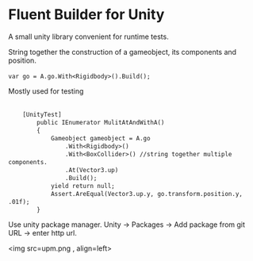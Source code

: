 # Fluent Builder for Unity

A small unity library convenient for runtime tests.


String together the construction of a gameobject, its components and position.

`var go = A.go.With<Rigidbody>().Build();`

Mostly used for testing 
```

    [UnityTest]
        public IEnumerator MulitAtAndWithA()
        {
            Gameobject gameobject = A.go
                .With<Rigidbody>()
                .With<BoxCollider>() //string together multiple components.
                .At(Vector3.up)
                .Build();
            yield return null;
            Assert.AreEqual(Vector3.up.y, go.transform.position.y, .01f);
        }
```

Use unity package manager. Unity -> Packages -> Add package from git URL -> enter http url.


<img src=upm.png , align=left>
